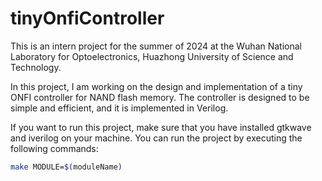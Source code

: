 # tinyOnfiController
This is an intern project for the summer of 2024 at the Wuhan National Laboratory for Optoelectronics, Huazhong University of Science and Technology.

In this project, I am working on the design and implementation of a tiny ONFI controller for NAND flash memory. The controller is designed to be simple and efficient, and it is implemented in Verilog.

If you want to run this project, make sure that you have installed gtkwave and iverilog on your machine. You can run the project by executing the following commands:

```bash
make MODULE=$(moduleName)
```
